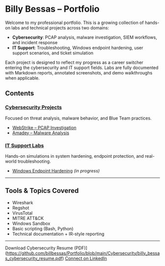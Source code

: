 # Billy Bessas – Portfolio

Welcome to my professional portfolio. This is a growing collection of hands-on labs and technical projects across two domains:

- **Cybersecurity**: PCAP analysis, malware investigation, SIEM workflows, and incident response  
- **IT Support**: Troubleshooting, Windows endpoint hardening, user support scenarios, and ticket simulation

Each project is designed to reflect my progress as a career switcher entering the cybersecurity and IT support fields. Labs are fully documented with Markdown reports, annotated screenshots, and demo walkthroughs when applicable.

## Contents

### [Cybersecurity Projects](Cybersecurity/)
Focused on threat analysis, malware behavior, and Blue Team practices.

- [WebStrike – PCAP Investigation](Cybersecurity/WebStrike-PCAP-Investigation)
- [Amadey – Malware Analysis](Cybersecurity/Amadey-Malware-Analysis)

### [IT Support Labs](IT-Support/)
Hands-on simulations in system hardening, endpoint protection, and real-world troubleshooting.

- [Windows Endpoint Hardening](IT-Support/Windows-Endpoint-Hardening) *(in progress)*

---

## Tools & Topics Covered

- Wireshark  
- Regshot  
- VirusTotal  
- MITRE ATT&CK  
- Windows Sandbox  
- Basic scripting (Bash, Python)  
- Technical documentation + IR-style reporting

---

Download Cybersecurity Resume (PDF)](https://github.com/billbessas/Portfolio/blob/main/Cybersecurity/billy_bessas_cybersecurity_resume.pdf)
[Connect on LinkedIn](https://linkedin.com/in/billy-bessas)
